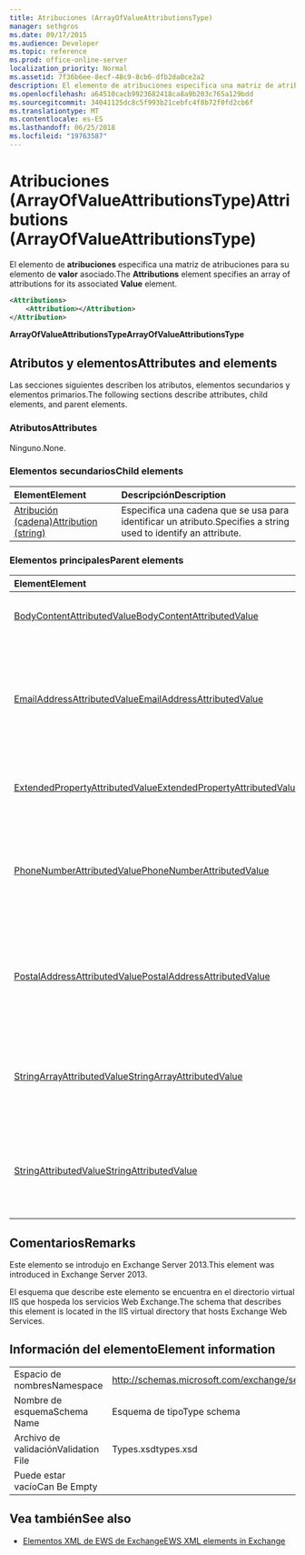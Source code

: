 ```yaml
---
title: Atribuciones (ArrayOfValueAttributionsType)
manager: sethgros
ms.date: 09/17/2015
ms.audience: Developer
ms.topic: reference
ms.prod: office-online-server
localization_priority: Normal
ms.assetid: 7f36b6ee-8ecf-48c9-8cb6-dfb2da0ce2a2
description: El elemento de atribuciones especifica una matriz de atribuciones para su elemento de valor asociado.
ms.openlocfilehash: a64510cacb9923682418ca8a9b203c765a129bdd
ms.sourcegitcommit: 34041125dc8c5f993b21cebfc4f8b72f0fd2cb6f
ms.translationtype: MT
ms.contentlocale: es-ES
ms.lasthandoff: 06/25/2018
ms.locfileid: "19763587"
---
```

# <a name="attributions-arrayofvalueattributionstype"></a><span data-ttu-id="88329-103">Atribuciones (ArrayOfValueAttributionsType)</span><span class="sxs-lookup"><span data-stu-id="88329-103">Attributions (ArrayOfValueAttributionsType)</span></span>

<span data-ttu-id="88329-104">El elemento de **atribuciones** especifica una matriz de atribuciones para su elemento de **valor** asociado.</span><span class="sxs-lookup"><span data-stu-id="88329-104">The **Attributions** element specifies an array of attributions for its associated **Value** element.</span></span> 
  
```XML
<Attributions>
    <Attribution></Attribution>
</Attribution>
```

 <span data-ttu-id="88329-105">**ArrayOfValueAttributionsType**</span><span class="sxs-lookup"><span data-stu-id="88329-105">**ArrayOfValueAttributionsType**</span></span>
## <a name="attributes-and-elements"></a><span data-ttu-id="88329-106">Atributos y elementos</span><span class="sxs-lookup"><span data-stu-id="88329-106">Attributes and elements</span></span>

<span data-ttu-id="88329-107">Las secciones siguientes describen los atributos, elementos secundarios y elementos primarios.</span><span class="sxs-lookup"><span data-stu-id="88329-107">The following sections describe attributes, child elements, and parent elements.</span></span>
  
### <a name="attributes"></a><span data-ttu-id="88329-108">Atributos</span><span class="sxs-lookup"><span data-stu-id="88329-108">Attributes</span></span>

<span data-ttu-id="88329-109">Ninguno.</span><span class="sxs-lookup"><span data-stu-id="88329-109">None.</span></span>
  
### <a name="child-elements"></a><span data-ttu-id="88329-110">Elementos secundarios</span><span class="sxs-lookup"><span data-stu-id="88329-110">Child elements</span></span>

|<span data-ttu-id="88329-111">**Element**</span><span class="sxs-lookup"><span data-stu-id="88329-111">**Element**</span></span>|<span data-ttu-id="88329-112">**Descripción**</span><span class="sxs-lookup"><span data-stu-id="88329-112">**Description**</span></span>|
|:-----|:-----|
|[<span data-ttu-id="88329-113">Atribución (cadena)</span><span class="sxs-lookup"><span data-stu-id="88329-113">Attribution (string)</span></span>](attribution-string.md) <br/> |<span data-ttu-id="88329-114">Especifica una cadena que se usa para identificar un atributo.</span><span class="sxs-lookup"><span data-stu-id="88329-114">Specifies a string used to identify an attribute.</span></span>  <br/> |
   
### <a name="parent-elements"></a><span data-ttu-id="88329-115">Elementos principales</span><span class="sxs-lookup"><span data-stu-id="88329-115">Parent elements</span></span>

|<span data-ttu-id="88329-116">**Element**</span><span class="sxs-lookup"><span data-stu-id="88329-116">**Element**</span></span>|<span data-ttu-id="88329-117">**Descripción**</span><span class="sxs-lookup"><span data-stu-id="88329-117">**Description**</span></span>|
|:-----|:-----|
|[<span data-ttu-id="88329-118">BodyContentAttributedValue</span><span class="sxs-lookup"><span data-stu-id="88329-118">BodyContentAttributedValue</span></span>](bodycontentattributedvalue.md) <br/> |<span data-ttu-id="88329-119">Especifica el contenido del cuerpo de un elemento.</span><span class="sxs-lookup"><span data-stu-id="88329-119">Specifies the body content of an item.</span></span>  <br/> |
|[<span data-ttu-id="88329-120">EmailAddressAttributedValue</span><span class="sxs-lookup"><span data-stu-id="88329-120">EmailAddressAttributedValue</span></span>](emailaddressattributedvalue.md) <br/> |<span data-ttu-id="88329-121">Especifica una instancia de una matriz de direcciones de correo electrónico y sus atribuciones asociados.</span><span class="sxs-lookup"><span data-stu-id="88329-121">Specifies an instance of an array of email addresses and their associated attributions.</span></span>  <br/> |
|[<span data-ttu-id="88329-122">ExtendedPropertyAttributedValue</span><span class="sxs-lookup"><span data-stu-id="88329-122">ExtendedPropertyAttributedValue</span></span>](extendedpropertyattributedvalue.md) <br/> |<span data-ttu-id="88329-123">Especifica las propiedades extendidas para un rol.</span><span class="sxs-lookup"><span data-stu-id="88329-123">Specifies extended properties for a persona.</span></span>  <br/> |
|[<span data-ttu-id="88329-124">PhoneNumberAttributedValue</span><span class="sxs-lookup"><span data-stu-id="88329-124">PhoneNumberAttributedValue</span></span>](phonenumberattributedvalue.md) <br/> |<span data-ttu-id="88329-125">Especifica una instancia de una matriz de números de teléfono y sus atribuciones asociados.</span><span class="sxs-lookup"><span data-stu-id="88329-125">Specifies an instance of an array of phone numbers and their associated attributions.</span></span>  <br/> |
|[<span data-ttu-id="88329-126">PostalAddressAttributedValue</span><span class="sxs-lookup"><span data-stu-id="88329-126">PostalAddressAttributedValue</span></span>](postaladdressattributedvalue.md) <br/> |<span data-ttu-id="88329-127">Especifica una instancia de una matriz de direcciones postales y sus atribuciones asociados.</span><span class="sxs-lookup"><span data-stu-id="88329-127">Specifies an instance of an array of postal addresses and their associated attributions.</span></span>  <br/> |
|[<span data-ttu-id="88329-128">StringArrayAttributedValue</span><span class="sxs-lookup"><span data-stu-id="88329-128">StringArrayAttributedValue</span></span>](stringarrayattributedvalue.md) <br/> |<span data-ttu-id="88329-129">Especifica una instancia de una matriz de datos de cadena de un elemento de la persona.</span><span class="sxs-lookup"><span data-stu-id="88329-129">Specifies an instance of an array of string data for a persona element.</span></span>  <br/> |
|[<span data-ttu-id="88329-130">StringAttributedValue</span><span class="sxs-lookup"><span data-stu-id="88329-130">StringAttributedValue</span></span>](stringattributedvalue.md) <br/> |<span data-ttu-id="88329-131">Especifica una instancia de una matriz de atributos asociados con un elemento de la persona.</span><span class="sxs-lookup"><span data-stu-id="88329-131">Specifies an instance in an array of attributes associated with a persona element.</span></span>  <br/> |
   
## <a name="remarks"></a><span data-ttu-id="88329-132">Comentarios</span><span class="sxs-lookup"><span data-stu-id="88329-132">Remarks</span></span>

<span data-ttu-id="88329-133">Este elemento se introdujo en Exchange Server 2013.</span><span class="sxs-lookup"><span data-stu-id="88329-133">This element was introduced in Exchange Server 2013.</span></span>
  
<span data-ttu-id="88329-134">El esquema que describe este elemento se encuentra en el directorio virtual IIS que hospeda los servicios Web Exchange.</span><span class="sxs-lookup"><span data-stu-id="88329-134">The schema that describes this element is located in the IIS virtual directory that hosts Exchange Web Services.</span></span>
  
## <a name="element-information"></a><span data-ttu-id="88329-135">Información del elemento</span><span class="sxs-lookup"><span data-stu-id="88329-135">Element information</span></span>

|||
|:-----|:-----|
|<span data-ttu-id="88329-136">Espacio de nombres</span><span class="sxs-lookup"><span data-stu-id="88329-136">Namespace</span></span>  <br/> |http://schemas.microsoft.com/exchange/services/2006/types  <br/> |
|<span data-ttu-id="88329-137">Nombre de esquema</span><span class="sxs-lookup"><span data-stu-id="88329-137">Schema Name</span></span>  <br/> |<span data-ttu-id="88329-138">Esquema de tipo</span><span class="sxs-lookup"><span data-stu-id="88329-138">Type schema</span></span>  <br/> |
|<span data-ttu-id="88329-139">Archivo de validación</span><span class="sxs-lookup"><span data-stu-id="88329-139">Validation File</span></span>  <br/> |<span data-ttu-id="88329-140">Types.xsd</span><span class="sxs-lookup"><span data-stu-id="88329-140">types.xsd</span></span>  <br/> |
|<span data-ttu-id="88329-141">Puede estar vacío</span><span class="sxs-lookup"><span data-stu-id="88329-141">Can Be Empty</span></span>  <br/> ||
   
## <a name="see-also"></a><span data-ttu-id="88329-142">Vea también</span><span class="sxs-lookup"><span data-stu-id="88329-142">See also</span></span>

- [<span data-ttu-id="88329-143">Elementos XML de EWS de Exchange</span><span class="sxs-lookup"><span data-stu-id="88329-143">EWS XML elements in Exchange</span></span>](ews-xml-elements-in-exchange.md)

